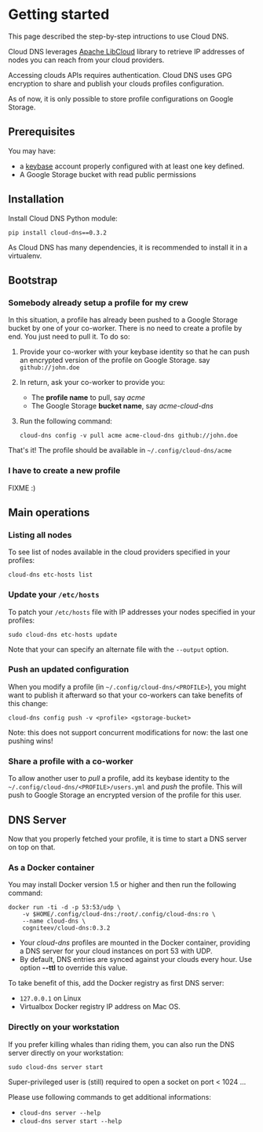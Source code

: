 # Getting started

This page described the step-by-step intructions to use Cloud DNS.

Cloud DNS leverages [Apache LibCloud](https://libcloud.apache.org/) library to retrieve IP addresses of nodes you can reach from your cloud providers.

Accessing clouds APIs requires authentication. Cloud DNS uses GPG encryption to share and publish your clouds profiles configuration.

As of now, it is only possible to store profile configurations on Google Storage.

## Prerequisites

You may have:

* a [keybase](https://keybase.io) account properly configured with at least one key defined.
* A Google Storage bucket with read public permissions

## Installation

Install Cloud DNS Python module:

```shell
pip install cloud-dns==0.3.2
```

As Cloud DNS has many dependencies, it is recommended to install it in a virtualenv.

## Bootstrap

### Somebody already setup a profile for my crew

In this situation, a profile has already been pushed to a Google Storage bucket by one of your co-worker. There is no need to create a profile by end. You just need to pull it. To do so:

1. Provide your co-worker with your keybase identity so that he can push an encrypted version of the profile on Google Storage. say `github://john.doe`
1. In return, ask your co-worker to provide you:
    * The **profile name** to pull, say *acme*
    * The Google Storage **bucket name**, say *acme-cloud-dns*

1. Run the following command:

    ```
    cloud-dns config -v pull acme acme-cloud-dns github://john.doe
    ```

That's it!
The profile should be available in `~/.config/cloud-dns/acme`

### I have to create a new profile

FIXME :)

## Main operations

### Listing all nodes

To see list of nodes available in the cloud providers specified in your profiles:

```shell
cloud-dns etc-hosts list
```

### Update your `/etc/hosts`

To patch your `/etc/hosts` file with IP addresses your nodes specified in your profiles:

```
sudo cloud-dns etc-hosts update
```

Note that your can specify an alternate file with the `--output` option.

### Push an updated configuration

When you modify a profile (in `~/.config/cloud-dns/<PROFILE>`), you might want to publish it afterward so that your co-workers can take benefits of this change:

```shell
cloud-dns config push -v <profile> <gstorage-bucket>
```

Note: this does not support concurrent modifications for now: the last one pushing wins!

### Share a profile with a co-worker

To allow another user to *pull* a profile, add its keybase identity to the `~/.config/cloud-dns/<PROFILE>/users.yml` and *push* the profile. This will push to Google Storage an encrypted version of the profile for this user.

## DNS Server

Now that you properly fetched your profile, it is time to start a DNS server on top on that.

### As a Docker container

You may install Docker version 1.5 or higher and then run the following command:

```shell
docker run -ti -d -p 53:53/udp \
    -v $HOME/.config/cloud-dns:/root/.config/cloud-dns:ro \
    --name cloud-dns \
    cogniteev/cloud-dns:0.3.2
```

* Your *cloud-dns* profiles are mounted in the Docker container, providing a DNS server for your cloud instances on port 53 with UDP.
* By default, DNS entries are synced against your clouds every hour. Use option **--ttl** to override this value.

To take benefit of this, add the Docker registry as first DNS server:

* `127.0.0.1` on Linux
* Virtualbox Docker registry IP address on Mac OS.

### Directly on your workstation

If you prefer killing whales than riding them, you can also run the DNS server directly on your workstation:

```shell
sudo cloud-dns server start
```

Super-privileged user is (still) required to open a socket on port < 1024 ...

Please use following commands to get additional informations:

* `cloud-dns server --help `
* `cloud-dns server start --help`
